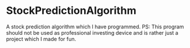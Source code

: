 # StockPredictionAlgorithm
A stock prediction algorithm which I have programmed. PS: This program should not be used as professional investing device and is rather just a project which I made for fun.
